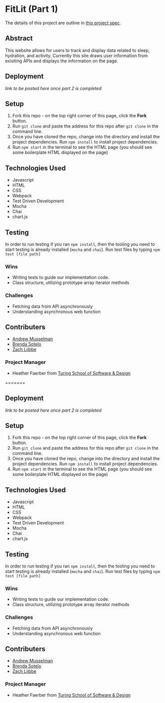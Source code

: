 # FitLit (Part 1)

The details of this project are outline in [this project spec](http://frontend.turing.io/projects/fitlit.html).

## Abstract 
This website allows for users to track and display data related to sleep, hydration, and activity. Currently this site draws user information from exisiting APIs and displays the information on the page.


## Deployment

_link to be posted here once part 2 is completed_

## Setup

1. Fork this repo - on the top right corner of this page, click the **Fork** button.
1. Run `git clone` and paste the address for this repo after `git clone` in the command line.
1. Once you have cloned the repo, change into the directory and install the project dependencies. Run `npm install` to install project dependencies.
1. Run `npm start` in the terminal to see the HTML page (you should see some boilerplate HTML displayed on the page)

## Technologies Used
- Javascript
- HTML
- CSS
- Webpack
- Test Driven Development
- Mocha 
- Chai
- chart.js

## Testing

In order to run testing if you ran `npm install`, then the tooling you need to start testing is already installed (`mocha` and `chai`). Run test files by typing `npm test [file path]`

### Wins
- Writing tests to guide our implementation code.
- Class structure, utilizing prototype array iterator methods
### Challenges
- Fetching data from API asynchronously
- Understanding asynchronous web function


## Contributers
- [Andrew Musselman](https://github.com/Andrew-Musselman)
- [Brenda Sotelo](https://github.com/BrendaSotel0)
- [Zach Liibbe](https://github.com/zliibbe)
  
### Project Manager
 - Heather Faerber from [Turing School of Software & Design](https://frontend.turing.edu/
 )


=======

## Deployment

_link to be posted here once part 2 is completed_

## Setup

1. Fork this repo - on the top right corner of this page, click the **Fork** button.
1. Run `git clone` and paste the address for this repo after `git clone` in the command line.
1. Once you have cloned the repo, change into the directory and install the project dependencies. Run `npm install` to install project dependencies.
1. Run `npm start` in the terminal to see the HTML page (you should see some boilerplate HTML displayed on the page)

## Technologies Used
- Javascript
- HTML
- CSS
- Webpack
- Test Driven Development
- Mocha 
- Chai
- chart.js

## Testing

In order to run testing if you ran `npm install`, then the tooling you need to start testing is already installed (`mocha` and `chai`). Run test files by typing `npm test [file path]`

### Wins
- Writing tests to guide our implementation code.
- Class structure, utilizing prototype array iterator methods
### Challenges
- Fetching data from API asynchronously
- Understanding asynchronous web function


## Contributers
- [Andrew Musselman](https://github.com/Andrew-Musselman)
- [Brenda Sotelo](https://github.com/BrendaSotel0)
- [Zach Liibbe](https://github.com/zliibbe)
  
### Project Manager
 - Heather Faerber from [Turing School of Software & Design](https://frontend.turing.edu/
 )

